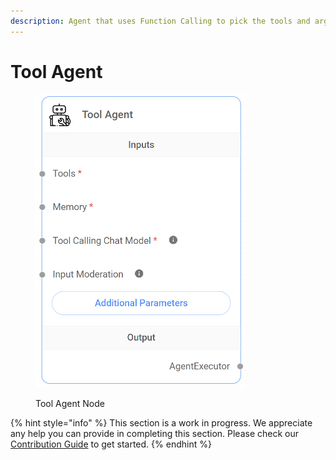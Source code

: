 ```yaml
---
description: Agent that uses Function Calling to pick the tools and args to call.
---
```


# Tool Agent

<figure><img src="../../../.gitbook/assets/image (2).png" alt="" width="337"><figcaption><p>Tool Agent Node</p></figcaption></figure>

{% hint style="info" %}
This section is a work in progress. We appreciate any help you can provide in completing this section. Please check our [Contribution Guide](https://toi500.gitbook.io/flowise-docs/contributing) to get started.
{% endhint %}
